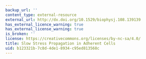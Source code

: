 ```yaml
---
backup_url: ''
content_type: external-resource
external_url: http://dx.doi.org/10.1529/biophysj.108.139139
has_external_licence_warning: true
has_external_license_warning: true
is_broken: ''
license: https://creativecommons.org/licenses/by-nc-sa/4.0/
title: Slow Stress Propagation in Adherent Cells
uid: b123321b-7c8d-4de1-8934-c95ed813568c
---
```

